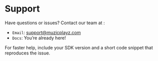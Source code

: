 # Support

Have questions or issues? Contact our team at :

- `Email`: [support@muzicplayz.com](mailto:support@example.com) 
- `Docs`: You’re already here!

For faster help, include your SDK version and a short code snippet that reproduces the issue.
